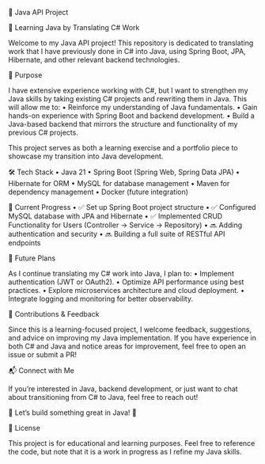 📌 Java API Project

🚀 Learning Java by Translating C# Work

Welcome to my Java API project! This repository is dedicated to translating work that I have previously done in C# into Java, using Spring Boot, JPA, Hibernate, and other relevant backend technologies.

📖 Purpose

I have extensive experience working with C#, but I want to strengthen my Java skills by taking existing C# projects and rewriting them in Java. This will allow me to:
	•	Reinforce my understanding of Java fundamentals.
	•	Gain hands-on experience with Spring Boot and backend development.
	•	Build a Java-based backend that mirrors the structure and functionality of my previous C# projects.

This project serves as both a learning exercise and a portfolio piece to showcase my transition into Java development.

🛠️ Tech Stack
	•	Java 21
	•	Spring Boot (Spring Web, Spring Data JPA)
	•	Hibernate for ORM
	•	MySQL for database management
	•	Maven for dependency management
	•	Docker (future integration)

🚧 Current Progress
	•	✅ Set up Spring Boot project structure
	•	✅ Configured MySQL database with JPA and Hibernate
 	•	✅ Implemented CRUD Functionality for Users (Controller -> Service -> Repository)
	•	🔜 Adding authentication and security
	•	🔜 Building a full suite of RESTful API endpoints

📌 Future Plans

As I continue translating my C# work into Java, I plan to:
	•	Implement authentication (JWT or OAuth2).
	•	Optimize API performance using best practices.
	•	Explore microservices architecture and cloud deployment.
	•	Integrate logging and monitoring for better observability.

🤝 Contributions & Feedback

Since this is a learning-focused project, I welcome feedback, suggestions, and advice on improving my Java implementation. If you have experience in both C# and Java and notice areas for improvement, feel free to open an issue or submit a PR!

📬 Connect with Me

If you’re interested in Java, backend development, or just want to chat about transitioning from C# to Java, feel free to reach out!

🚀 Let’s build something great in Java! 🚀

📝 License

This project is for educational and learning purposes. Feel free to reference the code, but note that it is a work in progress as I refine my Java skills.
